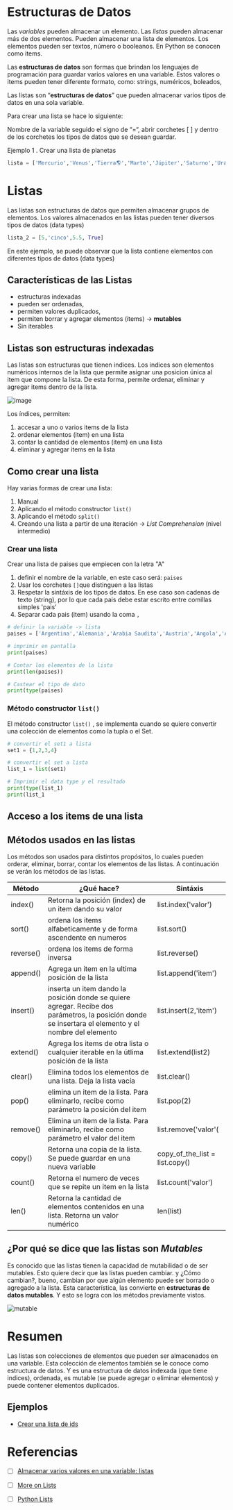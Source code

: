 # Estructuras de Datos

Las *variables* pueden almacenar un elemento. Las *listas* pueden almacenar más de dos elementos. Pueden almacenar una lista de elementos. Los elementos pueden ser textos, número o booleanos. En Python se conocen como items.

Las **estructuras de datos** son formas que brindan los lenguajes de programación para guardar varios valores en una variable. Estos valores o items pueden tener diferente formato, como: strings, numéricos, boleados, 

Las listas son “**estructuras de datos**” que pueden almacenar varios tipos de datos en una sola variable.

Para crear una lista se hace lo siguiente:

Nombre de la variable seguido el signo de “=“, abrir corchetes [ ] y dentro de los corchetes los tipos de datos que se desean guardar.

Ejemplo 1 . Crear una lista de planetas
```python
lista = ['Mercurio','Venus','Tierra🌎','Marte','Júpiter','Saturno','Urano','Neptuno']
```

# Listas 

Las listas son estructuras de datos que permiten almacenar grupos de elementos. Los valores almacenados en las listas pueden tener diversos tipos de datos (data types)
```python
lista_2 = [5,'cinco',5.5, True]
```
En este ejemplo, se puede observar que la lista contiene elementos con diferentes tipos de datos (data types)

## Características de las Listas
-  estructuras indexadas
-  pueden ser ordenadas, 
-  permiten valores duplicados, 
-  permiten borrar y agregar elementos (items) -> **mutables**
-  Sin iterables


## Listas son estructuras indexadas
Las listas son estructuras que tienen indices. Los indices son elementos numéricos internos de la lista que permite asignar una posicion única al item que compone la lista. De esta forma, permite ordenar, eliminar y agregar items dentro de la lista. 

![image](https://external-content.duckduckgo.com/iu/?u=https%3A%2F%2Fwww.scaler.com%2Ftopics%2Fmedia%2FPython-list-index-1-1024x498.jpeg&f=1&nofb=1&ipt=a6dbfa83da9f10b83b18f8d0146536d7a61d122006e0c87efdf0a86494d1193c&ipo=images)

Los índices, permiten:
  1. accesar a uno o varios items de la lista
  2. ordenar elementos (item) en una lista
  3. contar la cantidad de elementos (item) en una lista
  4. eliminar y agregar items en la lista

## Como crear una lista
Hay varias formas de crear una lista:
  1. Manual
  2. Aplicando el método constructor ```list()```
  3. Aplicando el método ```split()```
  4. Creando una lista a partir de una iteración -> *List Comprehension* (nivel intermedio)


### Crear una lista 
Crear una lista de paises que empiecen con la letra "A"
1. definir el nombre de la variable, en este caso será: ```paises```
2. Usar los corchetes ```[]```que distinguen a las listas
3. Respetar la sintáxis de los tipos de datos. En ese caso son cadenas de texto (string), por lo que cada pais debe estar escrito entre comillas simples 'pais'
4. Separar cada pais (item) usando la coma ```,```

```python
# definir la variable -> lista
paises = ['Argentina','Alemania','Arabia Saudita','Austria','Angola','Australia']

# imprimir en pantalla
print(paises)

# Contar los elementos de la lista
print(len(paises))

# Castear el tipo de dato
print(type(paises)

```


### Método constructor ```list()```
El método constructor ```list()``` , se implementa cuando se quiere convertir una colección de elementos como la tupla o el Set.
```python
# convertir el set1 a lista
set1 = {1,2,3,4}

# convertir el set a lista
list_1 = list(set1)

# Imprimir el data type y el resultado
print(type(list_1)
print(list_1
```



## Acceso a los items de una lista

## Métodos usados en las listas
Los métodos son usados para distintos propósitos, lo cuales pueden orderar, eliminar, borrar, contar los elementos de las listas. A continuación se verán los métodos de las listas.

|Método| ¿Qué hace? | Sintáxis |
|------|-------------|----------|
|index()|Retorna la posición (index) de un item dando su valor| list.index('valor')|
|sort()|	ordena los items alfabeticamente y de forma ascendente en numeros| list.sort()|
|reverse()	| ordena los items de forma inversa | list.reverse()|
|append()|	Agrega un item en la ultima posición de la lista| list.append('item')|
|insert()|	inserta un item dando la posición donde se quiere agregar. Recibe dos parámetros, la posición donde se insertara el elemento y  el nombre del elemento| list.insert(2,'item')|
|extend()| Agrega los items de otra lista o cualquier iterable en la útlima posición de la lista| list.extend(list2)|
|clear() |	Elimina todos los elementos de una lista. Deja la lista vacía| list.clear()|
|pop() | elimina un item de la lista. Para eliminarlo, recibe como parámetro la posición del item| list.pop(2)|
|remove()	| Elimina un item de la lista. Para eliminarlo, recibe como parámetro el valor del item| list.remove('valor'(|
|copy()	| Retorna una copia de la lista. Se puede guardar en una nueva variable| copy_of_the_list = list.copy()
|count() |Retorna el numero de veces que se repite un item en la lista| list.count('valor')|
| len() | Retorna la cantidad de elementos contenidos en una lista. Retorna un valor numérico| len(list)|

## ¿Por qué se dice que las listas son *Mutables*

Es conocido que las listas tienen la capacidad de mutabilidad o de ser mutables. Esto quiere decir que las listas pueden cambiar. y ¿Cómo cambian?, bueno, cambian por que algún elemento puede ser borrado o agregado a la lista. Esta característica, las convierte en **estructuras de datos mutables**. Y esto se logra con los métodos previamente vistos.

![mutable](https://media.giphy.com/media/aJuMTfiiYm1GVa5BFS/giphy.gif)


# Resumen

Las listas son colecciones de elementos que pueden ser almacenados en una variable. Esta colección de elementos también se le conoce como estructura de datos. Y es una estructura de datos indexada (que tiene indices), ordenada, es mutable (se puede agregar o eliminar elementos) y puede contener elementos duplicados.

## Ejemplos
* [Crear una lista de ids](https://github.com/r3card0/Python-Notes/blob/main/Projects/list_extraction.md)

# Referencias
- [ ] [Almacenar varios valores en una variable: listas](https://platzi.com/clases/1937-python-basico/29646-almacenar-varios-valores-en-una-variable-listas/)
- [ ] [More on Lists](https://docs.python.org/3/tutorial/datastructures.html#more-on-lists)
- [ ] [Python Lists](https://www.w3schools.com/python/python_lists.asp)

